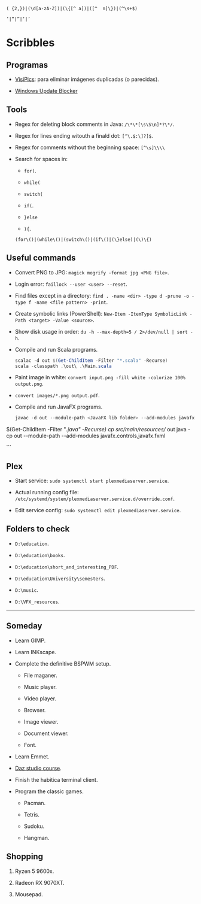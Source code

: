 ```
( {2,})|(\d[a-zA-Z])|(\{[^ a])|([^  n]\})|(^\s+$)
```

```
’|“|”|‘|’
```

# Scribbles

## Programas

- [VisiPics](http://www.visipics.info/index.php?title=Download): para eliminar imágenes duplicadas (o parecidas).

- [Windows Update Blocker](https://www.sordum.org/9470/windows-update-blocker-v1-7/)

## Tools

- Regex for deleting block comments in Java: `/\*\*[\s\S\n]*?\*/`.

- Regex for lines ending witouth a finald dot: `[^\.$:\]?]$`.

- Regex for comments without the beginning space: `[^\s]\\\\`

- Search for spaces in:

	- `for(`.

	- `while(`

	- `switch(`

	- `if(`.

	- `}else`

	- `){`.

	```
	(for\()|(while\()|(switch\()|(if\()|(\}else)|(\)\{)
	```

## Useful commands

- Convert PNG to JPG: `magick mogrify -format jpg <PNG file>`.

- Login error: `faillock --user <user> --reset`.

- Find files except in a directory: `find . -name <dir> -type d -prune -o -type f -name <file pattern> -print`.

- Create symbolic links (PowerShell): `New-Item -ItemType SymbolicLink -Path <target> -Value <source>`.

- Show disk usage in order: `du -h --max-depth=5 / 2>/dev/null | sort -h`.

- Compile and run Scala programs.

	```powershell
	scalac -d out $(Get-ChildItem -Filter "*.scala" -Recurse)
	scala -classpath .\out\ .\Main.scala
	```

- Paint image in white: `convert input.png -fill white -colorize 100% output.png`.

- `convert images/*.png output.pdf`.

- Compile and run JavaFX programs.

	```powershell
	javac -d out --module-path <JavaFX lib folder> --add-modules javafx.controls,javafx.fxml YourApp.java
 $(Get-ChildItem -Filter "*.java" -Recurse)
	cp src/main/resources/* out
	java -cp out --module-path  <JavaFX lib folder> --add-modules javafx.controls,javafx.fxml <main>
	```

## Plex

- Start service: `sudo systemctl start plexmediaserver.service`.

- Actual running config file: `/etc/systemd/system/plexmediaserver.service.d/override.conf`.

- Edit service config: `sudo systemctl edit plexmediaserver.service`.

## Folders to check

- `D:\education`.

- `D:\education\books`.

- `D:\education\short_and_interesting_PDF`.

- `D:\education\University\semesters`.

- `D:\music`.

- `D:\VFX_resources`.

---

## Someday

- Learn GIMP.

- Learn INKscape.

- Complete the definitive BSPWM setup.

	- File maganer.

	- Music player.

	- Video player.

	- Browser.

	- Image viewer.

	- Document viewer.

	- Font.

- Learn Emmet.

- [Daz studio course](https://www.daz3d.com/community/masterclass).

- Finish the habitica terminal client.

- Program the classic games.

	- Pacman.

	- Tetris.

	- Sudoku.

	- Hangman.

## Shopping

1. Ryzen 5 9600x.

2. Radeon RX 9070XT.

3. Mousepad.
